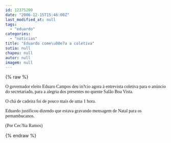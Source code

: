 ```yaml
---
id: 12375200
date: "2006-12-15T15:46:00Z"
last_modified_at: null
tags:
  - "eduardo"
categories:
  - "noticias"
title: "Eduardo come\u00e7a a coletiva"
sutia: null
chapeu: null
autor: null
imagem: null
---
```

{% raw %}
<p><P><FONT face=Verdana>O governador eleito Eduaro Campos deu in?cio agora à entrevista coletiva para o anúncio do secretariado, para a alegria dos presentes no quente Salão Boa Vista. </FONT></P></p>
<p><P><FONT face=Verdana>O chá de cadeira foi de pouco mais de uma 1 hora.</FONT></P></p>
<p><P><FONT face=Verdana>Eduardo justificou dizendo que estava gravando mensagem de Natal para os pernambucanos.</FONT></P></p>
<p><P><FONT face=Verdana>(Por Cec?lia Ramos)</FONT></P> </p>
{% endraw %}